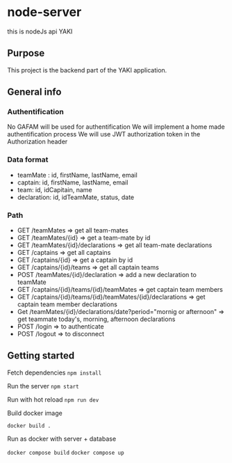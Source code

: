 # node-server
this is nodeJs api YAKI

## Purpose
This project is the backend part of the YAKI application.

## General info
### Authentification
No GAFAM will be used for authentification
We will implement a home made authentification process
We will use JWT authorization token in the Authorization header

### Data format
- teamMate : id, firstName, lastName, email
- captain: id, firstName, lastName, email
- team: id, idCapitain, name
- declaration: id, idTeamMate, status, date

### Path
- GET /teamMates => get all team-mates
- GET /teamMates/{id} => get a team-mate by id
- GET /teamMates/{id}/declarations => get all team-mate declarations 
- GET /captains => get all captains
- GET /captains/{id} => get a captain by id
- GET /captains/{id}/teams => get all captain teams
- POST /teamMates/{id}/declaration => add a new declaration to teamMate
- GET /captains/{id}/teams/{id}/teamMates => get captain team members
- GET /captains/{id}/teams/{id}/teamMates/{id}/declarations => get captain team member declarations
- Get /teamMates/{id}/declarations/date?period="mornig or afternoon" => get teammate today's, morning, afternoon declarations
- POST /login => to authenticate
- POST /logout => to disconnect

## Getting started
Fetch dependencies
```npm install```

Run the server
```npm start ```

Run with hot reload
```npm run dev```

Build docker image

```docker build .```

Run as docker with server + database

```docker compose build```
```docker compose up```

